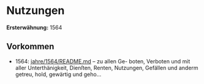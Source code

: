 # Nutzungen

**Ersterwähnung:** 1564

## Vorkommen
- 1564: [jahre/1564/README.md](../jahre/1564/README.md) – zu allen Ge-
boten, Verboten und mit aller Unterthänigkeit, Dienſten,
Renten, Nutzungen, Gefällen und anderm getreu, hold,
gewärtig und geho...
